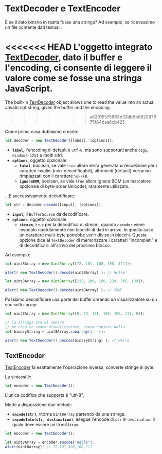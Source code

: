 # TextDecoder e TextEncoder

E se il dato binario in realtà fosse una stringa? Ad esempio, se ricevessimo un file contente dati testuali.

<<<<<<< HEAD
L'oggetto integrato [TextDecoder](https://encoding.spec.whatwg.org/#interface-textdecoder), dato il buffer e l'encoding, ci consente di leggere il valore come se fosse una stringa JavaScript.
=======
The built-in [TextDecoder](https://encoding.spec.whatwg.org/#interface-textdecoder) object allows one to read the value into an actual JavaScript string, given the buffer and the encoding.
>>>>>>> a82915575863d33db6b892087975f84dea6cb425

Come prima cosa dobbiamo crearlo:
```js
let decoder = new TextDecoder([label], [options]);
```

- **`label`**, l'encoding di default è `utf-8`, ma sono supportati anche `big5`, `windows-1251` e molti altri.
- **`options`**, oggetto opzionale:
  - **`fatal`**, boolean, se vale `true` allora verrà generata un'eccezione per i caratteri invalidi (non-decodificabili), altrimenti (default) verranno rimpiazzati con il carattere `\uFFFD`.
  - **`ignoreBOM`**, boolean, se vale `true` allora ignora BOM (un marcatore opzionale di byte-order Unicode), raramente utilizzato.

...E successivamente decodificare:

```js
let str = decoder.decode([input], [options]);
```

- **`input`**, il `BufferSource` da decodificare.
- **`options`**, oggetto opzionale:
  - **`stream`**, `true` per la decodifica di stream, quando `decoder` viene invocato ripetutamente con blocchi di dati in arrivo. In questo caso un carattere multi-byte potrebbe venir diviso in blocchi. Questa opzione dice al `TextDecoder` di memorizzare i caratteri "incompleti" e di decodificarli all'arrivo del prossimo blocco.

Ad esempio:

```js run
let uint8Array = new Uint8Array([72, 101, 108, 108, 111]);

alert( new TextDecoder().decode(uint8Array) ); // Hello
```


```js run
let uint8Array = new Uint8Array([228, 189, 160, 229, 165, 189]);

alert( new TextDecoder().decode(uint8Array) ); // 你好
```

Possiamo decodificare una parte del buffer creando un visualizzatore su un suo sotto-array:


```js run
let uint8Array = new Uint8Array([0, 72, 101, 108, 108, 111, 0]);

// la stringa sta al centro
// ne crea un nuovo visualizzatore, senza copiare nulla
let binaryString = uint8Array.subarray(1, -1);

alert( new TextDecoder().decode(binaryString) ); // Hello
```

## TextEncoder

[TextEncoder](https://encoding.spec.whatwg.org/#interface-textencoder) fa esattamente l'operazione inversa, converte stringe in byte.

La sintassi è:

```js
let encoder = new TextEncoder();
```

L'unica codifica che supporta è "utf-8".

Mette a disposizione due metodi:
- **`encode(str)`**, ritorna `Uint8Array` partendo da una stringa.
- **`encodeInto(str, destination)`**, esegue l'encode di `str` in `destination` il quale deve essere un `Uint8Array`.

```js run
let encoder = new TextEncoder();

let uint8Array = encoder.encode("Hello");
alert(uint8Array); // 72,101,108,108,111
```
